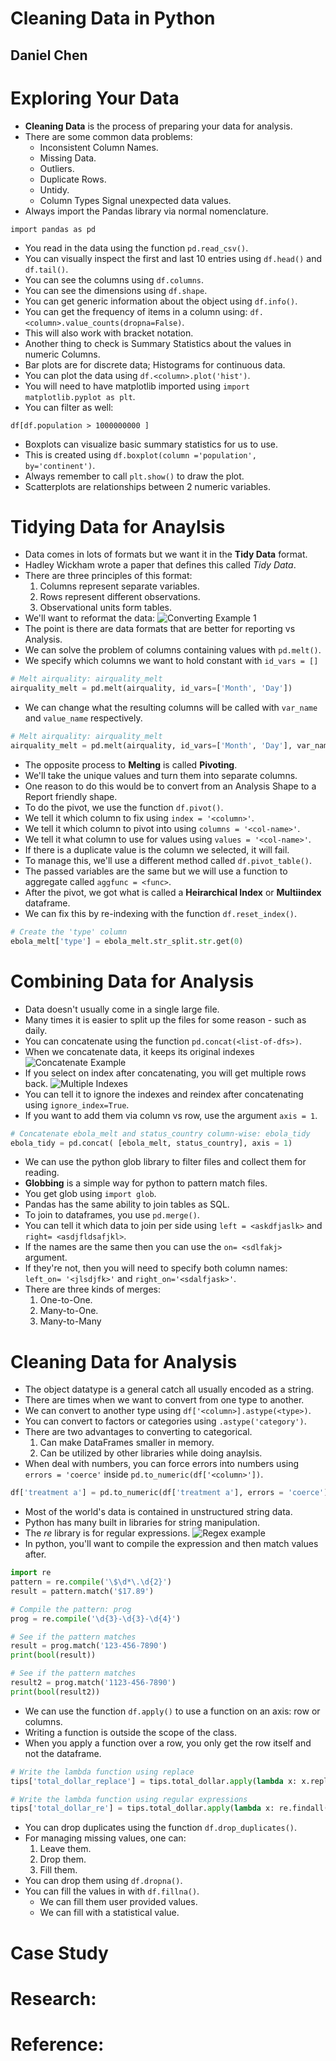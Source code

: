# Cleaning Data in Python
## Daniel Chen

# Exploring Your Data
- **Cleaning Data** is the process of preparing your data for analysis.
- There are some common data problems:
  - Inconsistent Column Names.
  - Missing Data.
  - Outliers.
  - Duplicate Rows.
  - Untidy.
  - Column Types Signal unexpected data values.
- Always import the Pandas library via normal nomenclature.
```python3
import pandas as pd
```
- You read in the data using the function `pd.read_csv()`.
- You can visually inspect the first and last 10 entries using `df.head()` and `df.tail()`.
- You can see the columns using `df.columns`.
- You can see the dimensions using `df.shape`.
- You can get generic information about the object using `df.info()`.
- You can get the frequency of items in a column using: `df.<column>.value_counts(dropna=False)`.
- This will also work with bracket notation.
- Another thing to check is Summary Statistics about the values in numeric Columns.
- Bar plots are for discrete data; Histograms for continuous data.
- You can plot the data using `df.<column>.plot('hist')`.
- You will need to have matplotlib imported using `import matplotlib.pyplot as plt`.
- You can filter as well:
```python3
df[df.population > 1000000000 ]
```
- Boxplots can visualize basic summary statistics for us to use.
- This is created using `df.boxplot(column ='population', by='continent')`.
- Always remember to call `plt.show()` to draw the plot.
- Scatterplots are relationships between 2 numeric variables.


# Tidying Data for Anaylsis
- Data comes in lots of formats but we want it in the **Tidy Data** format.
- Hadley Wickham wrote a paper that defines this called *Tidy Data*.
- There are three principles of this format:
  1. Columns represent separate variables.
  2. Rows represent different observations.
  3. Observational units form tables.
- We'll want to reformat the data:
![Converting Example 1](images/TidyDataConversion1.png)
- The point is there are data formats that are better for reporting vs Analysis.
- We can solve the problem of columns containing values with `pd.melt()`.
- We specify which columns we want to hold constant with `id_vars = []`
```python
# Melt airquality: airquality_melt
airquality_melt = pd.melt(airquality, id_vars=['Month', 'Day'])
```
- We can change what the resulting columns will be called with `var_name` and `value_name` respectively.
```python
# Melt airquality: airquality_melt
airquality_melt = pd.melt(airquality, id_vars=['Month', 'Day'], var_name='measurement', value_name='reading')
```
- The opposite process to **Melting** is called **Pivoting**.
- We'll take the unique values and turn them into separate columns.
- One reason to do this would be to convert from an Analysis Shape to a Report friendly shape.
- To do the pivot, we use the function `df.pivot()`.
- We tell it which column to fix using `index = '<column>'`.
- We tell it which column to pivot into using `columns = '<col-name>'`.
- We tell it what column to use for values using `values = '<col-name>'`.
- If there is a duplicate value is the column we selected, it will fail.
- To manage this, we'll use a different method called `df.pivot_table()`.
- The passed variables are the same but we will use a function to aggregate called `aggfunc = <func>`.
- After the pivot, we got what is called a **Heirarchical Index** or **Multiindex** dataframe.
- We can fix this by re-indexing with the function `df.reset_index()`.
```python
# Create the 'type' column
ebola_melt['type'] = ebola_melt.str_split.str.get(0)
```


# Combining Data for Analysis
- Data doesn't usually come in a single large file.
- Many times it is easier to split up the files for some reason - such as daily.
- You can concatenate using the function `pd.concat(<list-of-dfs>)`.
- When we concatenate data, it keeps its original indexes
![Concatenate Example](images/ConcatentateImage.png)
- If you select on index after concatenating, you will get multiple rows back.
![Multiple Indexes](images/MultipleIndexes.png)
- You can tell it to ignore the indexes and reindex after concatenating using `ignore_index=True`.
- If you want to add them via column vs row, use the argument `axis = 1`.
```python
# Concatenate ebola_melt and status_country column-wise: ebola_tidy
ebola_tidy = pd.concat( [ebola_melt, status_country], axis = 1)
```
- We can use the python glob library to filter files and collect them for reading.
- **Globbing** is a simple way for python to pattern match files.
- You get glob using `import glob`.
- Pandas has the same ability to join tables as SQL.
- To join to dataframes, you use `pd.merge()`.
- You can tell it which data to join per side using `left = <askdfjaslk>` and `right= <asdjfldsafjkl>`.
- If the names are the same then you can use the `on= <sdlfakj>` argument.
- If they're not, then you will need to specify both column names: `left_on= '<jlsdjfk>'` and `right_on='<sdalfjask>'`.
- There are three kinds of merges:
  1. One-to-One.
  2. Many-to-One.
  3. Many-to-Many


# Cleaning Data for Analysis
- The object datatype is a general catch all usually encoded as a string.
- There are times when we want to convert from one type to another.
- We can convert to another type using `df['<column>].astype(<type>)`.
-  You can convert to factors or categories using `.astype('category')`.
- There are two advantages to converting to categorical.
  1. Can make DataFrames smaller in memory.
  2. Can be utilized by other libraries while doing anaylsis.
- When deal with numbers, you can force errors into numbers using `errors = 'coerce'` inside `pd.to_numeric(df['<column>'])`.
```python
df['treatment a'] = pd.to_numeric(df['treatment a'], errors = 'coerce')
```
- Most of the world's data is contained in unstructured string data.
- Python has many built in libraries for string manipulation.
- The *re* library is for regular expressions.
![Regex example](images/Regex-example.png)
- In python, you'll want to compile the expression and then match values after.
```python
import re
pattern = re.compile('\$\d*\.\d{2}')
result = pattern.match('$17.89')
```
```python
# Compile the pattern: prog
prog = re.compile('\d{3}-\d{3}-\d{4}')

# See if the pattern matches
result = prog.match('123-456-7890')
print(bool(result))

# See if the pattern matches
result2 = prog.match('1123-456-7890')
print(bool(result2))
```
- We can use the function `df.apply()` to use a function on an axis: row or columns.
- Writing a function is outside the scope of the class.
- When you apply a function over a row, you only get the row itself and not the dataframe.
```python
# Write the lambda function using replace
tips['total_dollar_replace'] = tips.total_dollar.apply(lambda x: x.replace('$', ''))

# Write the lambda function using regular expressions
tips['total_dollar_re'] = tips.total_dollar.apply(lambda x: re.findall('\d+\.\d+', x)[0])
```
- You can drop duplicates using the function `df.drop_duplicates()`.
- For managing missing values, one can:
  1. Leave them.
  2. Drop them.
  3. Fill them.
- You can drop them using `df.dropna()`.
- You can fill the values in with `df.fillna()`.
  - We can fill them user provided values.
  - We can fill with a statistical value.



# Case Study

# Research:

# Reference:
